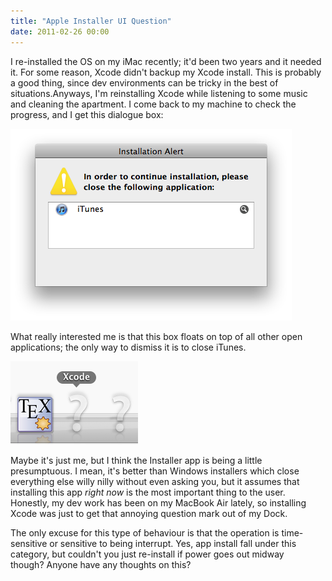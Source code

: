 ```yaml
---
title: "Apple Installer UI Question"
date: 2011-02-26 00:00
---
```


I re-installed the OS on my iMac recently; it'd been two years and it needed it. For some reason, Xcode didn't backup my Xcode install. This is probably a good thing, since dev environments can be tricky in the best of situations.<!--more-->Anyways, I'm reinstalling Xcode while listening to some music and cleaning the apartment. I come back to my machine to check the progress, and I get this dialogue box:

 ![](/img/import/blog/2011/02/apple-installer-ui-question/2A63361E33D54FF49765E5D451EFB2A0.png)

What really interested me is that this box floats on top of all other open applications; the only way to dismiss it is to close iTunes.

 ![](/img/import/blog/2011/02/apple-installer-ui-question/E4849F60DD804C4FA4087396EAFCA767.png)

Maybe it's just me, but I think the Installer app is being a little presumptuous. I mean, it's better than Windows installers which close everything else willy nilly without even asking you, but it assumes that installing this app _right now_ is the most important thing to the user. Honestly, my dev work has been on my MacBook Air lately, so installing Xcode was just to get that annoying question mark out of my Dock.

The only excuse for this type of behaviour is that the operation is time-sensitive or sensitive to being interrupt. Yes, app install fall under this category, but couldn't you just re-install if power goes out midway though?&nbsp;Anyone have any thoughts on this?

<!-- more -->
